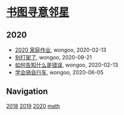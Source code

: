 # [书图寻意邻星](https://wongoo.gitee.io/sons)

## 2020
* [2020 家庭作业](/shutu/2020/2020-home-work), wongoo, 2020-02-13
* [别打架了](/shutu/2020/2020-09-21-do-not-fight), wongoo, 2020-09-21
* [如何告知什么是错误](/shutu/2020/2020-06-05-learn-drive-bike), wongoo, 2020-02-13
* [学会骑自行车](/shutu/2020/2020-02-13-how-to-tell-what-is-wrong), wongoo, 2020-06-05

## Navigation
[2018](/shutu/2018/)
[2019](/shutu/2019/)
[2020](/shutu/2020/)
[math](/shutu/math/)
